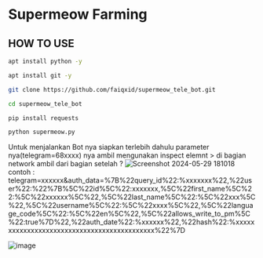 
# Supermeow Farming

## HOW TO USE

```bash
apt install python -y
```
```bash
apt install git -y
```
```bash
git clone https://github.com/faiqxid/supermeow_tele_bot.git
```
```bash
cd supermeow_tele_bot
```
```bash
pip install requests
```
```bash
python supermeow.py
```
Untuk menjalankan Bot nya siapkan terlebih dahulu parameter nya(telegram=68xxxx) nya ambil mengunakan inspect elemnt > di bagian network
ambil dari bagian setelah ?
![Screenshot 2024-05-29 181018](https://github.com/faiqxid/supermeow_tele_bot/assets/54805607/e7f52fa8-66ef-4fb4-959b-dfb968648dae)
contoh : telegram=xxxxxx&auth_data=%7B%22query_id%22:%xxxxxxx%22,%22user%22:%22%7B%5C%22id%5C%22:xxxxxxx,%5C%22first_name%5C%22:%5C%22xxxxxx%5C%22,%5C%22last_name%5C%22:%5C%22xxx%5C%22,%5C%22username%5C%22:%5C%22xxxx%5C%22,%5C%22language_code%5C%22:%5C%22en%5C%22,%5C%22allows_write_to_pm%5C%22:true%7D%22,%22auth_date%22:%xxxxxx%22,%22hash%22:%xxxxxxxxxxxxxxxxxxxxxxxxxxxxxxxxxxxxxxxxxxxx%22%7D

![image](https://github.com/faiqxid/supermeow_tele_bot/assets/54805607/143e8153-7107-47ee-9526-6654886db778)

